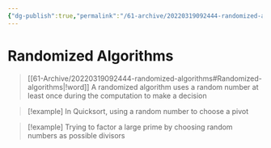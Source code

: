 ```yaml
---
{"dg-publish":true,"permalink":"/61-archive/20220319092444-randomized-algorithms/","dgHomeLink":true,"dgPassFrontmatter":false}
---
```



# Randomized Algorithms

> [[61-Archive/20220319092444-randomized-algorithms#Randomized-algorithms|!word]]
> A randomized algorithm uses a random number at least once during the computation to make a decision

> [!example]
> In Quicksort, using a random number to choose a pivot

> [!example]
> Trying to factor a large prime by choosing random numbers as possible divisors
